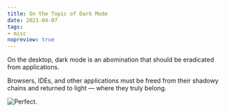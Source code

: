 ```yaml
---
title: On the Topic of Dark Mode
date: 2021-04-07
tags:
- misc
nopreview: true
---
```

On the desktop, dark mode is an abomination that should be eradicated from applications.

Browsers, IDEs, and other applications must be freed from their shadowy chains and returned to light — where they truly belong.

![Perfect.](light-discord.webp)